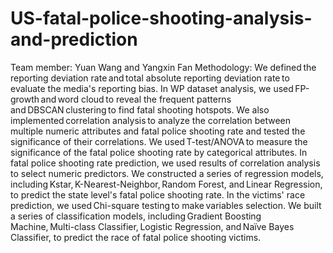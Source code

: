 # US-fatal-police-shooting-analysis-and-prediction
Team member: Yuan Wang and Yangxin Fan
Methodology:   We defined the reporting deviation rate and total absolute reporting deviation rate to evaluate the media's reporting bias.   In WP dataset analysis, we used FP-growth and word cloud to reveal the frequent patterns and DBSCAN clustering to find fatal shooting hotspots. We also implemented correlation analysis to analyze the correlation between multiple numeric attributes and fatal police shooting rate and tested the significance of their correlations. We used T-test/ANOVA to measure the significance of the fatal police shooting rate by categorical attributes.   In fatal police shooting rate prediction, we used results of correlation analysis to select numeric predictors. We constructed a series of regression models, including Kstar, K-Nearest-Neighbor, Random Forest, and Linear Regression, to predict the state level's fatal police shooting rate. In the victims' race prediction, we used Chi-square testing to make variables selection. We built a series of classification models, including Gradient Boosting Machine, Multi-class Classifier, Logistic Regression, and Naïve Bayes Classifier, to predict the race of fatal police shooting victims. 
